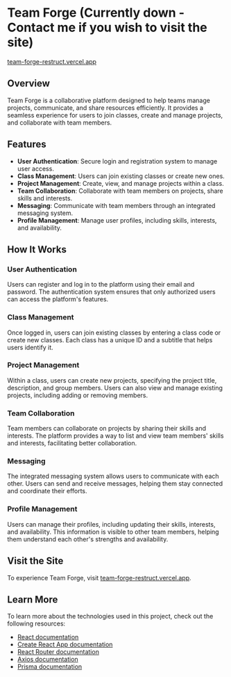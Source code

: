 # Team Forge (Currently down - Contact me if you wish to visit the site)

[team-forge-restruct.vercel.app](https://team-forge-restruct.vercel.app)

## Overview

Team Forge is a collaborative platform designed to help teams manage projects, communicate, and share resources efficiently. It provides a seamless experience for users to join classes, create and manage projects, and collaborate with team members.

## Features

- **User Authentication**: Secure login and registration system to manage user access.
- **Class Management**: Users can join existing classes or create new ones.
- **Project Management**: Create, view, and manage projects within a class.
- **Team Collaboration**: Collaborate with team members on projects, share skills and interests.
- **Messaging**: Communicate with team members through an integrated messaging system.
- **Profile Management**: Manage user profiles, including skills, interests, and availability.

## How It Works

### User Authentication

Users can register and log in to the platform using their email and password. The authentication system ensures that only authorized users can access the platform's features.

### Class Management

Once logged in, users can join existing classes by entering a class code or create new classes. Each class has a unique ID and a subtitle that helps users identify it.

### Project Management

Within a class, users can create new projects, specifying the project title, description, and group members. Users can also view and manage existing projects, including adding or removing members.

### Team Collaboration

Team members can collaborate on projects by sharing their skills and interests. The platform provides a way to list and view team members' skills and interests, facilitating better collaboration.

### Messaging

The integrated messaging system allows users to communicate with each other. Users can send and receive messages, helping them stay connected and coordinate their efforts.

### Profile Management

Users can manage their profiles, including updating their skills, interests, and availability. This information is visible to other team members, helping them understand each other's strengths and availability.

## Visit the Site

To experience Team Forge, visit [team-forge-restruct.vercel.app](https://team-forge-restruct.vercel.app).

## Learn More

To learn more about the technologies used in this project, check out the following resources:

- [React documentation](https://reactjs.org/)
- [Create React App documentation](https://facebook.github.io/create-react-app/docs/getting-started)
- [React Router documentation](https://reactrouter.com/)
- [Axios documentation](https://axios-http.com/)
- [Prisma documentation](https://www.prisma.io/docs/)
